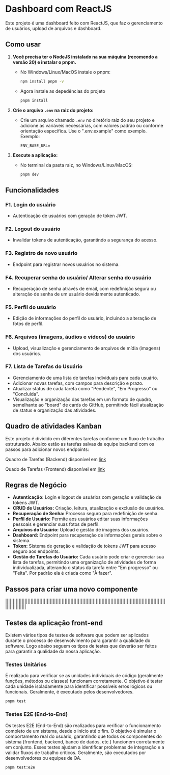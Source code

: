 # Dashboard com ReactJS

Este projeto é uma dashboard feito com ReactJS, que faz o gerenciamento de usuários, upload de arquivos e dashboard.

## Como usar

1. **Você precisa ter o NodeJS instalado na sua máquina (recomendo a versão 20) e instalar o pnpm.**
   - No Windows/Linux/MacOS instale o pnpm:
      ```bash
      npm install pnpm -v
      ```
   - Agora instale as depedências do projeto
     ```bash
     pnpm install
     ```

2. **Crie o arquivo `.env` na raiz do projeto:**
   - Crie um arquivo chamado `.env` no diretório raiz do seu projeto e adicione as variáveis necessárias, com valores padrão ou conforme orientação específica. Use o ".env.example" como exemplo. Exemplo:
     ```
     ENV_BASE_URL=
     ```

3. **Execute a aplicação:**
   - No terminal da pasta raiz, no Windows/Linux/MacOS:
     ```bash
     pnpm dev
     ```

## Funcionalidades

### F1. Login do usuário
- Autenticação de usuários com geração de token JWT.

### F2. Logout do usuário
- Invalidar tokens de autenticação, garantindo a segurança do acesso.

### F3. Registro de novo usuário
- Endpoint para registrar novos usuários no sistema.

### F4. Recuperar senha do usuário/ Alterar senha do usuário
- Recuperação de senha através de email, com redefinição segura ou alteração de senha de um usuário devidamente autenticado.

### F5. Perfil do usuário
- Edição de informações do perfil do usuário, incluindo a alteração de fotos de perfil.

### F6. Arquivos (imagens, áudios e vídeos) do usuário
- Upload, visualização e gerenciamento de arquivos de mídia (imagens) dos usuários.

### F7. Lista de Tarefas do Usuário
- Gerenciamento de uma lista de tarefas individuais para cada usuário.
- Adicionar novas tarefas, com campos para descrição e prazo.
- Atualizar status de cada tarefa como "Pendente", "Em Progresso" ou "Concluída".
- Visualização e organização das tarefas em um formato de quadro, semelhante ao "board" de cards do GitHub, permitindo fácil atualização de status e organização das atividades.

## Quadro de atividades Kanban

Este projeto é dividido em diferentes tarefas conforme um fluxo de trabalho estruturado. Abaixo estão as tarefas salvas da equipe backend com os passos para adicionar novos endpoints:

Quadro de Tarefas (Backend) disponível em [link](https://github.com/orgs/compexjr/projects/1)

Quado de Tarefas (Frontend) disponível em [link](https://github.com/orgs/compexjr/projects/5)

## Regras de Negócio

- **Autenticação:** Login e logout de usuários com geração e validação de tokens JWT.
- **CRUD de Usuários:** Criação, leitura, atualização e exclusão de usuários.
- **Recuperação de Senha:** Processo seguro para redefinição de senha.
- **Perfil de Usuário:** Permite aos usuários editar suas informações pessoais e gerenciar suas fotos de perfil.
- **Arquivos do Usuário:** Upload e gestão de imagens dos usuários.
- **Dashboard:** Endpoint para recuperação de informações gerais sobre o sistema.
- **Token:** Sistema de geração e validação de tokens JWT para acesso seguro aos endpoints.
- **Gestão de Tarefas do Usuário:** Cada usuário pode criar e gerenciar sua lista de tarefas, permitindo uma organização de atividades de forma individualizada, alterando o status da tarefa entre "Em progresso" ou "Feita". Por padrão ela é criada como "À fazer".

## Passos para criar uma novo componente

||||||||||||||||||||||||||||||||||||||||||||||||||||||||||||||||||||||||||||||||||||||||||||||||||||||||||||||||||||||||||

## Testes da aplicação front-end

Existem vários tipos de testes de software que podem ser aplicados durante o processo de desenvolvimento para garantir a qualidade do software. Logo abaixo seguem os tipos de testes que deverão ser feitos para garantir a qualidade da nossa aplicação.

### Testes Unitários

É realizado para verificar se as unidades individuais de código (geralmente funções, métodos ou classes) funcionam corretamente. O objetivo é testar cada unidade isoladamente para identificar possíveis erros lógicos ou funcionais. Geralmente, é executado pelos desenvolvedores.

```bash
pnpm test
```

### Testes E2E (End-to-End)

Os testes E2E (End-to-End) são realizados para verificar o funcionamento completo de um sistema, desde o início até o fim. O objetivo é simular o comportamento real do usuário, garantindo que todos os componentes do sistema (frontend, backend, banco de dados, etc.) funcionem corretamente em conjunto. Esses testes ajudam a identificar problemas de integração e a validar fluxos de trabalho críticos. Geralmente, são executados por desenvolvedores ou equipes de QA.

```bash
pnpm test:e2e
```
